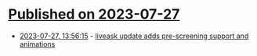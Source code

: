 # [Published on 2023-07-27](index.md)

* [2023-07-27, 13:56:15](https://lobste.rs/s/hn8evd/liveask_update_adds_pre_screening) - [liveask update adds pre-screening support and animations](https://github.com/liveask/liveask/releases/tag/v2.3.2)
